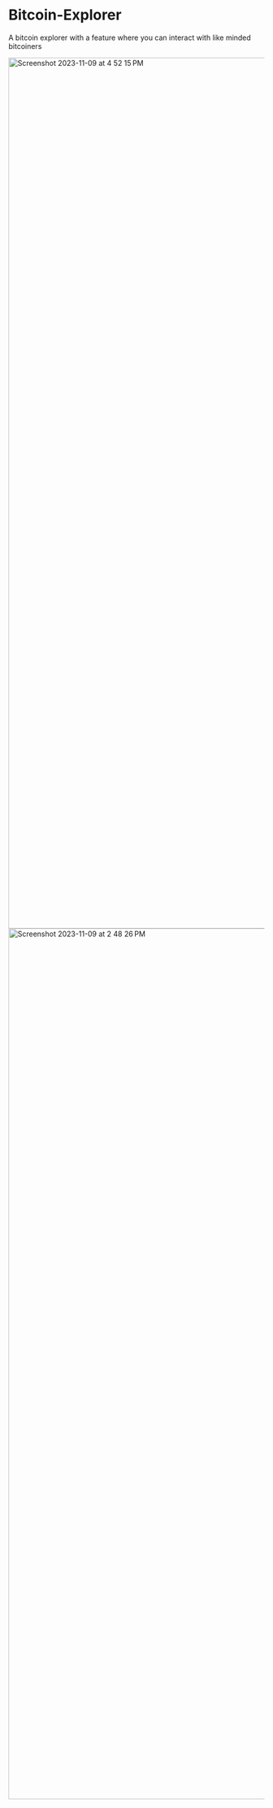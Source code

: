 # Bitcoin-Explorer
A bitcoin explorer with a feature where you can interact with like minded bitcoiners


<img width="1710" alt="Screenshot 2023-11-09 at 4 52 15 PM" src="https://github.com/tusharpasricha/Bitcoin-Explorer/assets/72183174/a54e2c24-8aaf-42e9-a01f-d86244243a19">

<img width="1710" alt="Screenshot 2023-11-09 at 2 48 26 PM" src="https://github.com/tusharpasricha/Bitcoin-Explorer/assets/72183174/dba61871-ac5c-4af6-b0f3-e2867d2840c2">
